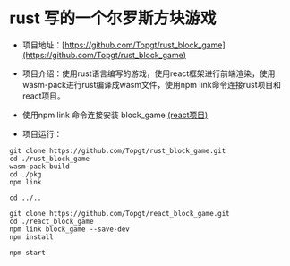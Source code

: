 # rust 写的一个尔罗斯方块游戏

- 项目地址：[https://github.com/Topgt/rust_block_game](https://github.com/Topgt/rust_block_game)  
- 项目介绍：使用rust语言编写的游戏，使用react框架进行前端渲染，使用wasm-pack进行rust编译成wasm文件，使用npm link命令连接rust项目和react项目。
- 使用npm link 命令连接安装 block_game [(react项目)](https://github.com/Topgt/react_block_game)

- 项目运行：
```
git clone https://github.com/Topgt/rust_block_game.git
cd ./rust_block_game
wasm-pack build
cd ./pkg
npm link

cd ../..

git clone https://github.com/Topgt/react_block_game.git
cd ./react_block_game
npm link block_game --save-dev
npm install 

npm start

```